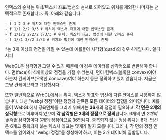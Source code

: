 인덱스의 순서는 위치/텍스처 좌표/법선의 순서로 되어있고 위치를 제외한 나머지는 선택적으로 존재합니다. 즉, 아래와 같습니다.

	- f 1 2 3 # 위치에 대한 인덱스만 존재
	- f 1/1 2/2 3/3 # 위치와 텍스처 좌표에 대한 인덱스만 존재
	- f 1/1/1 2/2/2 3/3/3 # 위치, 텍스처 좌표, 법선에 대한 인덱스 존재
	- f 1//1 2//2 3//3 # 위치와 법선에 대한 인덱스만 존재

`f`는 3개 이상의 정점을 가질 수 있는데 예를들어 사각형(quad)의 경우 4개입니다. 알다시피 

WebGL은 삼각형만 그릴 수 있기 때문에 이 경우 데이터를 삼각형으로 변환해야 합니다. 면(face)이 4개 이상의 정점을 가질 수 있는지, 면이 컨벡스(볼록한,convex)여야 하는지 컨케이브(오목한,concave)여야 하는지 등은 정의하고 있지 않습니다. 지금은 그냥 컨케이브라고 가정합시다.

또한 일반적으로 WebGL에서는 위치, 텍스처 좌표와 법선에 다른 인덱스를 사용하지 않습니다. 대신 "webgl 정점"이란 정점과 관련된 모든 데이터의 집합을 의미합니다. 예를 들어 WebGL에서 정육면체를 그리기 위해서는 **36**개의 정점이 필요하고, **각 면은 2개의 삼각형**으로 이루어져 있으며 **각 삼각형은 3개의 정점으로 정의**됩니다. 6개의 면 _2개의 삼각형_ 삼각형마다 3개의 정점이므로 36입니다. 중복되지 않는 정점 위치는 8개, 법선은 6개고 중복되지 않는 텍스처 좌표는 몇개가 될지 모릅니다. 그러니, 각 면의 정점 인덱스를 읽어와서 "webgl 정점"을 생성해야 하고, 이는 3개 데이터의 집합입니다.